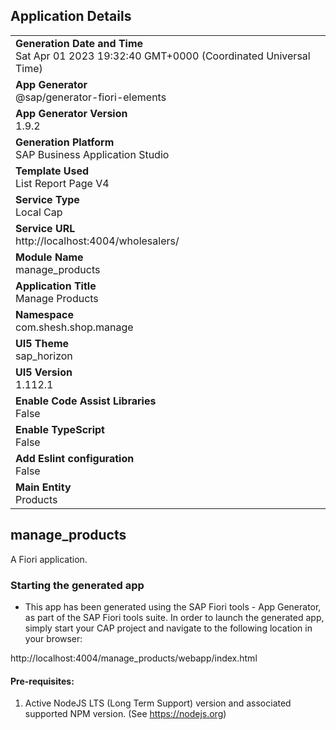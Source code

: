 ## Application Details
|               |
| ------------- |
|**Generation Date and Time**<br>Sat Apr 01 2023 19:32:40 GMT+0000 (Coordinated Universal Time)|
|**App Generator**<br>@sap/generator-fiori-elements|
|**App Generator Version**<br>1.9.2|
|**Generation Platform**<br>SAP Business Application Studio|
|**Template Used**<br>List Report Page V4|
|**Service Type**<br>Local Cap|
|**Service URL**<br>http://localhost:4004/wholesalers/
|**Module Name**<br>manage_products|
|**Application Title**<br>Manage Products|
|**Namespace**<br>com.shesh.shop.manage|
|**UI5 Theme**<br>sap_horizon|
|**UI5 Version**<br>1.112.1|
|**Enable Code Assist Libraries**<br>False|
|**Enable TypeScript**<br>False|
|**Add Eslint configuration**<br>False|
|**Main Entity**<br>Products|

## manage_products

A Fiori application.

### Starting the generated app

-   This app has been generated using the SAP Fiori tools - App Generator, as part of the SAP Fiori tools suite.  In order to launch the generated app, simply start your CAP project and navigate to the following location in your browser:

http://localhost:4004/manage_products/webapp/index.html

#### Pre-requisites:

1. Active NodeJS LTS (Long Term Support) version and associated supported NPM version.  (See https://nodejs.org)


